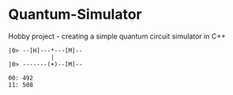 # Quantum-Simulator
Hobby project - creating a simple quantum circuit simulator in C++

```
|0> --[H]---*---[M]--
            |
|0> -------(+)--[M]--

00: 492
11: 508
```
